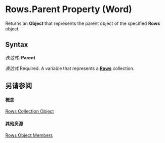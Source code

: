 
# Rows.Parent Property (Word)

Returns an  **Object** that represents the parent object of the specified **Rows** object.


## Syntax

 _表达式_. **Parent**

 _表达式_ Required. A variable that represents a **[Rows](cd83d0ef-f743-1886-54de-497017c5f542.md)** collection.


## 另请参阅


#### 概念


[Rows Collection Object](cd83d0ef-f743-1886-54de-497017c5f542.md)
#### 其他资源


[Rows Object Members](http://msdn.microsoft.com/library/161b0ab1-9763-3095-9152-07d6536c0fa4%28Office.15%29.aspx)